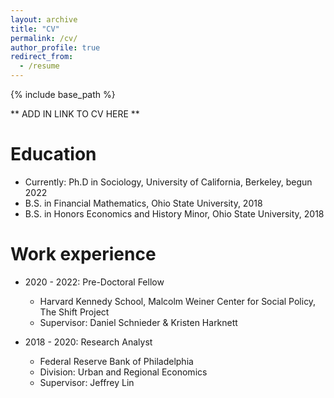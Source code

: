 ```yaml
---
layout: archive
title: "CV"
permalink: /cv/
author_profile: true
redirect_from:
  - /resume
---
```


{% include base_path %}

** ADD IN LINK TO CV HERE **

Education
======
* Currently: Ph.D in Sociology, University of California, Berkeley, begun 2022
* B.S. in Financial Mathematics, Ohio State University, 2018
* B.S. in Honors Economics and History Minor, Ohio State University, 2018


Work experience
======
* 2020 - 2022: Pre-Doctoral Fellow
  * Harvard Kennedy School, Malcolm Weiner Center for Social Policy, The Shift Project
  * Supervisor: Daniel Schnieder & Kristen Harknett

* 2018 - 2020: Research Analyst
  * Federal Reserve Bank of Philadelphia
  * Division: Urban and Regional Economics
  * Supervisor: Jeffrey Lin

